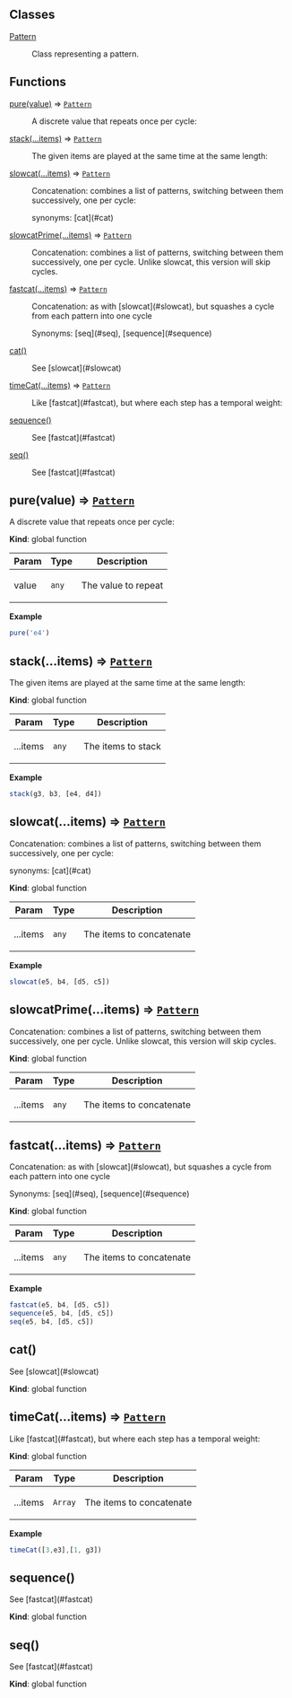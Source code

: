 ## Classes

<dl>
<dt><a href="#Pattern">Pattern</a></dt>
<dd><p>Class representing a pattern.</p></dd>
</dl>

## Functions

<dl>
<dt><a href="#pure">pure(value)</a> ⇒ <code><a href="#Pattern">Pattern</a></code></dt>
<dd><p>A discrete value that repeats once per cycle:</p></dd>
<dt><a href="#stack">stack(...items)</a> ⇒ <code><a href="#Pattern">Pattern</a></code></dt>
<dd><p>The given items are played at the same time at the same length:</p></dd>
<dt><a href="#slowcat">slowcat(...items)</a> ⇒ <code><a href="#Pattern">Pattern</a></code></dt>
<dd><p>Concatenation: combines a list of patterns, switching between them successively, one per cycle:</p>
<p>synonyms: [cat](#cat)</p></dd>
<dt><a href="#slowcatPrime">slowcatPrime(...items)</a> ⇒ <code><a href="#Pattern">Pattern</a></code></dt>
<dd><p>Concatenation: combines a list of patterns, switching between them successively, one per cycle. Unlike slowcat, this version will skip cycles.</p></dd>
<dt><a href="#fastcat">fastcat(...items)</a> ⇒ <code><a href="#Pattern">Pattern</a></code></dt>
<dd><p>Concatenation: as with [slowcat](#slowcat), but squashes a cycle from each pattern into one cycle</p>
<p>Synonyms: [seq](#seq), [sequence](#sequence)</p></dd>
<dt><a href="#cat">cat()</a></dt>
<dd><p>See [slowcat](#slowcat)</p></dd>
<dt><a href="#timeCat">timeCat(...items)</a> ⇒ <code><a href="#Pattern">Pattern</a></code></dt>
<dd><p>Like [fastcat](#fastcat), but where each step has a temporal weight:</p></dd>
<dt><a href="#sequence">sequence()</a></dt>
<dd><p>See [fastcat](#fastcat)</p></dd>
<dt><a href="#seq">seq()</a></dt>
<dd><p>See [fastcat](#fastcat)</p></dd>
</dl>

<a name="pure"></a>

## pure(value) ⇒ [<code>Pattern</code>](#Pattern)
<p>A discrete value that repeats once per cycle:</p>

**Kind**: global function  

| Param | Type | Description |
| --- | --- | --- |
| value | <code>any</code> | <p>The value to repeat</p> |

**Example**  
```js
pure('e4')
```
<a name="stack"></a>

## stack(...items) ⇒ [<code>Pattern</code>](#Pattern)
<p>The given items are played at the same time at the same length:</p>

**Kind**: global function  

| Param | Type | Description |
| --- | --- | --- |
| ...items | <code>any</code> | <p>The items to stack</p> |

**Example**  
```js
stack(g3, b3, [e4, d4])
```
<a name="slowcat"></a>

## slowcat(...items) ⇒ [<code>Pattern</code>](#Pattern)
<p>Concatenation: combines a list of patterns, switching between them successively, one per cycle:</p>
<p>synonyms: [cat](#cat)</p>

**Kind**: global function  

| Param | Type | Description |
| --- | --- | --- |
| ...items | <code>any</code> | <p>The items to concatenate</p> |

**Example**  
```js
slowcat(e5, b4, [d5, c5])
```
<a name="slowcatPrime"></a>

## slowcatPrime(...items) ⇒ [<code>Pattern</code>](#Pattern)
<p>Concatenation: combines a list of patterns, switching between them successively, one per cycle. Unlike slowcat, this version will skip cycles.</p>

**Kind**: global function  

| Param | Type | Description |
| --- | --- | --- |
| ...items | <code>any</code> | <p>The items to concatenate</p> |

<a name="fastcat"></a>

## fastcat(...items) ⇒ [<code>Pattern</code>](#Pattern)
<p>Concatenation: as with [slowcat](#slowcat), but squashes a cycle from each pattern into one cycle</p>
<p>Synonyms: [seq](#seq), [sequence](#sequence)</p>

**Kind**: global function  

| Param | Type | Description |
| --- | --- | --- |
| ...items | <code>any</code> | <p>The items to concatenate</p> |

**Example**  
```js
fastcat(e5, b4, [d5, c5])
sequence(e5, b4, [d5, c5])
seq(e5, b4, [d5, c5])
```
<a name="cat"></a>

## cat()
<p>See [slowcat](#slowcat)</p>

**Kind**: global function  
<a name="timeCat"></a>

## timeCat(...items) ⇒ [<code>Pattern</code>](#Pattern)
<p>Like [fastcat](#fastcat), but where each step has a temporal weight:</p>

**Kind**: global function  

| Param | Type | Description |
| --- | --- | --- |
| ...items | <code>Array</code> | <p>The items to concatenate</p> |

**Example**  
```js
timeCat([3,e3],[1, g3])
```
<a name="sequence"></a>

## sequence()
<p>See [fastcat](#fastcat)</p>

**Kind**: global function  
<a name="seq"></a>

## seq()
<p>See [fastcat](#fastcat)</p>

**Kind**: global function  
